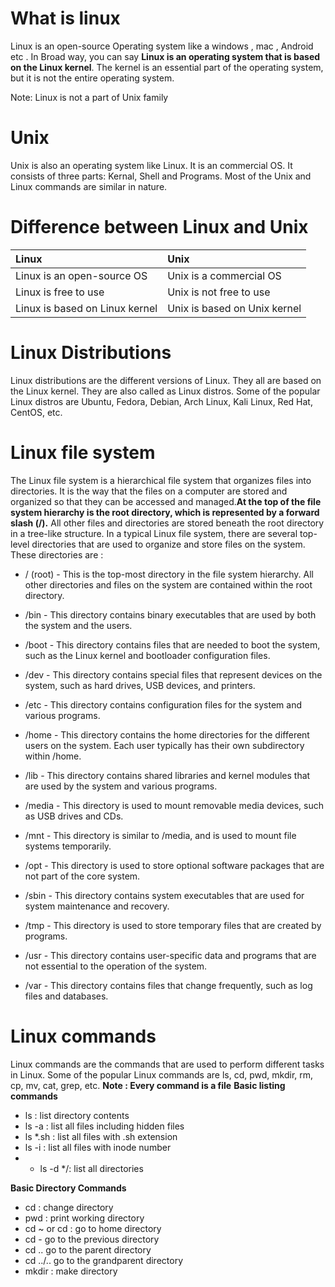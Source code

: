 # What is linux 
Linux is an open-source Operating system like a windows , mac , Android etc . In Broad way, you can say **Linux is an operating system that is based on the Linux kernel**. The kernel is an essential part of the operating system, but it is not the entire operating system.




Note: Linux is not a part of Unix family


# Unix
Unix is also an operating system like Linux. It is an commercial OS. It consists of three parts: Kernal, Shell and Programs. Most of the Unix and Linux commands are similar in nature.

# Difference between Linux and Unix
| Linux | Unix |
|:--|:--|
| Linux is an open-source OS | Unix is a commercial OS |
| Linux is free to use | Unix is not free to use |
| Linux is based on Linux kernel | Unix is based on Unix kernel |

# Linux Distributions
Linux distributions are the different versions of Linux. They all are based on the Linux kernel. They are also called as Linux distros. Some of the popular Linux distros are Ubuntu, Fedora, Debian, Arch Linux, Kali Linux, Red Hat, CentOS, etc.


# Linux file system
The Linux file system is a hierarchical file system that organizes files into directories.
It is the way that the files on a computer are stored and organized so that they can be accessed and managed.**At the top of the file system hierarchy is the root directory, which is represented by a forward slash (/).**
All other files and directories are stored beneath the root directory in a tree-like structure. In a typical Linux file system, there are several top-level directories that are used to organize and store files on the system. These directories are : 
- / (root) - This is the top-most directory in the file system hierarchy. All other directories and files on the system are contained within the root directory.

- /bin - This directory contains binary executables that are used by both the system and the users.

- /boot - This directory contains files that are needed to boot the system, such as the Linux kernel and bootloader configuration files.

- /dev - This directory contains special files that represent devices on the system, such as hard drives, USB devices, and printers.

- /etc - This directory contains configuration files for the system and various programs.

- /home - This directory contains the home directories for the different users on the system. Each user typically has their own subdirectory within /home.

- /lib - This directory contains shared libraries and kernel modules that are used by the system and various programs.

- /media - This directory is used to mount removable media devices, such as USB drives and CDs.

- /mnt - This directory is similar to /media, and is used to mount file systems temporarily.

- /opt - This directory is used to store optional software packages that are not part of the core system.

- /sbin - This directory contains system executables that are used for system maintenance and recovery.

- /tmp - This directory is used to store temporary files that are created by programs.

- /usr - This directory contains user-specific data and programs that are not essential to the operation of the system.

- /var - This directory contains files that change frequently, such as log files and databases.





# Linux commands
Linux commands are the commands that are used to perform different tasks in Linux. Some of the popular Linux commands are ls, cd, pwd, mkdir, rm, cp, mv, cat, grep, etc. 
**Note : Every command is a file**
**Basic listing commands**
- ls : list directory contents
- ls -a : list all files including hidden files
- ls *.sh : list all files with .sh extension
- ls -i : list all files with inode number
- - ls -d */: list all directories

**Basic Directory Commands**
- cd : change directory
- pwd : print working directory
- cd ~ or cd : go to home directory
- cd - go to the previous directory
- cd .. go to the parent directory
- cd ../.. go to the grandparent directory
- mkdir : make directory

